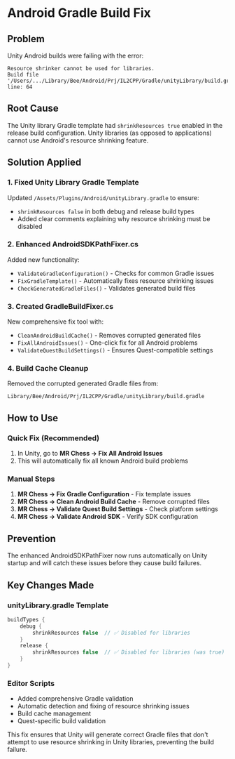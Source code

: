 # Android Gradle Build Fix

## Problem
Unity Android builds were failing with the error:
```
Resource shrinker cannot be used for libraries.
Build file '/Users/.../Library/Bee/Android/Prj/IL2CPP/Gradle/unityLibrary/build.gradle' line: 64
```

## Root Cause
The Unity library Gradle template had `shrinkResources true` enabled in the release build configuration. Unity libraries (as opposed to applications) cannot use Android's resource shrinking feature.

## Solution Applied

### 1. Fixed Unity Library Gradle Template
Updated `/Assets/Plugins/Android/unityLibrary.gradle` to ensure:
- `shrinkResources false` in both debug and release build types
- Added clear comments explaining why resource shrinking must be disabled

### 2. Enhanced AndroidSDKPathFixer.cs
Added new functionality:
- `ValidateGradleConfiguration()` - Checks for common Gradle issues
- `FixGradleTemplate()` - Automatically fixes resource shrinking issues
- `CheckGeneratedGradleFiles()` - Validates generated build files

### 3. Created GradleBuildFixer.cs
New comprehensive fix tool with:
- `CleanAndroidBuildCache()` - Removes corrupted generated files
- `FixAllAndroidIssues()` - One-click fix for all Android problems
- `ValidateQuestBuildSettings()` - Ensures Quest-compatible settings

### 4. Build Cache Cleanup
Removed the corrupted generated Gradle files from:
```
Library/Bee/Android/Prj/IL2CPP/Gradle/unityLibrary/build.gradle
```

## How to Use

### Quick Fix (Recommended)
1. In Unity, go to **MR Chess → Fix All Android Issues**
2. This will automatically fix all known Android build problems

### Manual Steps
1. **MR Chess → Fix Gradle Configuration** - Fix template issues
2. **MR Chess → Clean Android Build Cache** - Remove corrupted files  
3. **MR Chess → Validate Quest Build Settings** - Check platform settings
4. **MR Chess → Validate Android SDK** - Verify SDK configuration

## Prevention
The enhanced AndroidSDKPathFixer now runs automatically on Unity startup and will catch these issues before they cause build failures.

## Key Changes Made

### unityLibrary.gradle Template
```groovy
buildTypes {
    debug {
        shrinkResources false  // ✅ Disabled for libraries
    }
    release {
        shrinkResources false  // ✅ Disabled for libraries (was true)
    }
}
```

### Editor Scripts
- Added comprehensive Gradle validation
- Automatic detection and fixing of resource shrinking issues  
- Build cache management
- Quest-specific build validation

This fix ensures that Unity will generate correct Gradle files that don't attempt to use resource shrinking in Unity libraries, preventing the build failure.
